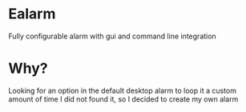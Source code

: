 # Ealarm

Fully configurable alarm with gui and command line integration

# Why?

Looking for an option in the default desktop alarm to loop it a custom amount of time I did not found it, so I decided to create my own alarm